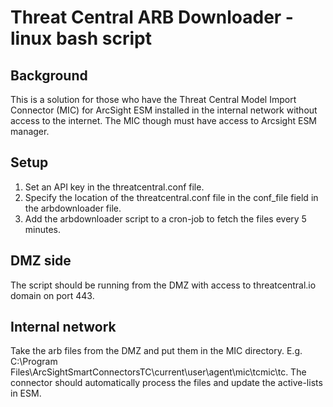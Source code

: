 # Threat Central ARB Downloader - linux bash script

## Background
This is a solution for those who have the Threat Central Model Import Connector (MIC) for ArcSight ESM installed in the internal network without access to the internet. The MIC though must have access to Arcsight ESM manager.

## Setup
1) Set an API key in the threatcentral.conf file.
2) Specify the location of the threatcentral.conf file in the conf_file field in the arbdownloader file.
3) Add the arbdownloader script to a cron-job to fetch the files every 5 minutes.

## DMZ side
The script should be running from the DMZ with access to threatcentral.io domain on port 443.

## Internal network
Take the arb files from the DMZ and put them in the MIC directory. E.g. C:\Program Files\ArcSightSmartConnectorsTC\current\user\agent\mic\tcmic\tc.
The connector should automatically process the files and update the active-lists in ESM.
